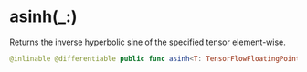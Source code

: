 # asinh(\_:)

Returns the inverse hyperbolic sine of the specified tensor element-wise.

``` swift
@inlinable @differentiable public func asinh<T: TensorFlowFloatingPoint>(_ x: Tensor<T>) -> Tensor<T>
```
